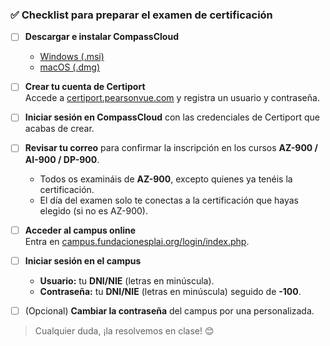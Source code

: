 ### ✅ Checklist para preparar el examen de certificación

- [ ] **Descargar e instalar CompassCloud**
  - [Windows (.msi)](https://downloads.certiport.com/compasscloud/CompassCloudSetupProd.msi)
  - [macOS (.dmg)](https://downloads.certiport.com/compasscloud/CompassCloud.dmg)

- [ ] **Crear tu cuenta de Certiport**  
  Accede a [certiport.pearsonvue.com](https://certiport.pearsonvue.com/) y registra un usuario y contraseña.

- [ ] **Iniciar sesión en CompassCloud** con las credenciales de Certiport que acabas de crear.

- [ ] **Revisar tu correo** para confirmar la inscripción en los cursos **AZ-900 / AI-900 / DP-900**.
  - Todos os examináis de **AZ-900**, excepto quienes ya tenéis la certificación.
  - El día del examen solo te conectas a la certificación que hayas elegido (si no es AZ-900).

- [ ] **Acceder al campus online**  
  Entra en [campus.fundacionesplai.org/login/index.php](https://campus.fundacionesplai.org/login/index.php).

- [ ] **Iniciar sesión en el campus**
  - **Usuario:** tu **DNI/NIE** (letras en minúscula).  
  - **Contraseña:** tu **DNI/NIE** (letras en minúscula) seguido de **-100**.

- [ ] (Opcional) **Cambiar la contraseña** del campus por una personalizada.

> Cualquier duda, ¡la resolvemos en clase! 😊
